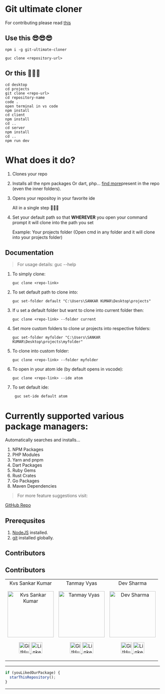 # Git ultimate cloner

For contributing please read [this](https://github.com/kvssankar/git-ultimate-cloner/blob/master/CONTRIBUTING.md)


## Use this 😎😎😎

    npm i -g git-ultimate-cloner

    guc clone <repository-url>


## Or this 🥵🥵🥵

    cd desktop
    cd projects
    git clone <repo-url>
    cd repository-name
    code .
    open terminal in vs code
    npm install
	cd client
	npm install
	cd ..
	cd server
	npm install
	cd ..
	npm run dev

# What does it do?

1. Clones your repo
2. Installs all the npm packages Or dart, php... [find more](https://github.com/kvssankar/git-ultimate-cloner/blob/master/README.md#supports-various-package-managers)present in the repo (even the inner folders).
3. Opens your repositoy in your favorite ide

   All in a single step 🤩🤩🤩

4. Set your default path so that **WHEREVER** you open your command prompt it will clone into the path you set

   Example: Your projects folder (Open cmd in any folder and it will clone into your projects folder)

## Documentation

> For usage details: guc --help

1.  To simply clone:
	
	```
	guc clone <repo-link>
	```

2.  To set default path to clone into:

        guc set-folder default "C:\Users\SANKAR KUMAR\Desktop\projects"

3.  If u set a default folder but want to clone into current folder then:

        guc clone <repo-link> --folder current

4.  Set more custom folders to clone ur projects into respective folders:

        guc set-folder myfolder "C:\Users\SANKAR KUMAR\Desktop\projects\myfolder"

5.  To clone into custom folder:

        guc clone <repo-link> --folder myfolder

6.  To open in your atom ide (by default opens in vscode):

        guc clone <repo-link> --ide atom

7. To set default ide:

		guc set-ide default atom

# Currently supported various package managers:

Automatically searches and installs...

1. NPM Packages
2. PHP Modules
3. Yarn and pnpm
4. Dart Packages
5. Ruby Gems
6. Rust Crates
7. Go Packages
8. Maven Dependencies

> For more feature suggestions visit:

[GitHub Repo](https://github.com/kvssankar/git-ultimate-cloner.git)

## Prerequsites

1.  [NodeJS](https://nodejs.org/en/) installed.
2.  [git](https://git-scm.com/) installed globally.

## Contributors

## Contributors

<table>
	<tr align="center">
		<td>
		Kvs Sankar Kumar
		<p align="center">
			<img src = "https://user-images.githubusercontent.com/70322519/135128594-9d853a7c-c501-4c8d-9943-ac984569ae7f.png" width="150" height="150" alt="Kvs Sankar Kumar">
		</p>
			<p align="center">
				<a href = "https://github.com/kvssankar">
					<img src = "http://www.iconninja.com/files/241/825/211/round-collaboration-social-github-code-circle-network-icon.svg" width="36" height = "36" alt="GitHub"/>
				</a>
				<a href = "https://www.linkedin.com/in/sankarkvs/">
					<img src = "http://www.iconninja.com/files/863/607/751/network-linkedin-social-connection-circular-circle-media-icon.svg" width="36" height="36" alt="LinkedIn"/>
				</a>
			</p>
		</td>
        <td>
		Tanmay Vyas
		<p align="center">
			<img src = "https://user-images.githubusercontent.com/70322519/135129327-554cead3-1245-4024-95e8-7d704341ab63.png" width="150" height="150" alt="Tanmay Vyas">
		</p>
			<p align="center">
				<a href = "https://github.com/Tanmay000009">
					<img src = "http://www.iconninja.com/files/241/825/211/round-collaboration-social-github-code-circle-network-icon.svg" width="36" height = "36" alt="GitHub"/>
				</a>
				<a href = "https://www.linkedin.com/in/tanmay-vyas-09/">
					<img src = "http://www.iconninja.com/files/863/607/751/network-linkedin-social-connection-circular-circle-media-icon.svg" width="36" height="36" alt="LinkedIn"/>
				</a>
			</p>
		</td>
        <td>
		Dev Sharma
		<p align="center">
			<img src = "https://avatars.githubusercontent.com/u/50591491?v=4" width="150" height="150" alt="Dev Sharma">
		</p>
			<p align="center">
				<a href = "https://github.com/cryptus-neoxys">
					<img src = "http://www.iconninja.com/files/241/825/211/round-collaboration-social-github-code-circle-network-icon.svg" width="36" height = "36" alt="GitHub"/>
				</a>
				<a href = "https://www.linkedin.com/in/cryptus-neoxys/">
					<img src = "http://www.iconninja.com/files/863/607/751/network-linkedin-social-connection-circular-circle-media-icon.svg" width="36" height="36" alt="LinkedIn"/>
				</a>
			</p>
		</td>
    </tr>
</table>

---

```javascript
if (youLikedOurPackage) {
  starThisRepository();
}
```

---

